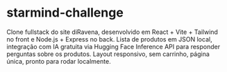 # starmind-challenge
Clone fullstack do site diRavena, desenvolvido em React + Vite + Tailwind no front e Node.js + Express no back. Lista de produtos em JSON local, integração com IA gratuita via Hugging Face Inference API para responder perguntas sobre os produtos. Layout responsivo, sem carrinho, página única, pronto para rodar localmente.
